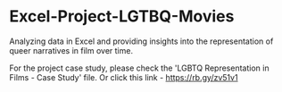 # Excel-Project-LGTBQ-Movies
Analyzing data in Excel and providing insights into the representation of queer narratives in film over time.

For the project case study, please check the 'LGBTQ Representation in Films - Case Study' file.
Or click this link - https://rb.gy/zv51v1
